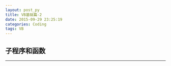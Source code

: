 ```yaml
---
layout: post_py
title: VB基础篇-2
date: 2015-09-29 23:25:19
categories: Coding
tags: VB
---
```


## 子程序和函数



------

